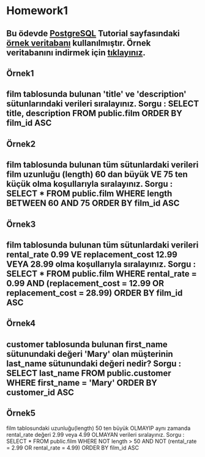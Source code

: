 # Homework1
Bu ödevde [PostgreSQL](https://www.postgresqltutorial.com/) Tutorial sayfasındaki [örnek veritabanı](https://www.postgresqltutorial.com/postgresql-getting-started/postgresql-sample-database/) kullanılmıştır.
Örnek veritabanını indirmek için [tıklayınız](https://www.postgresqltutorial.com/wp-content/uploads/2019/05/dvdrental.zip).
------
## Örnek1
film tablosunda bulunan 'title' ve 'description' sütunlarındaki verileri sıralayınız.
Sorgu : 
SELECT title, description FROM public.film
ORDER BY film_id ASC
------
## Örnek2
film tablosunda bulunan tüm sütunlardaki verileri film uzunluğu (length) 60 dan büyük VE 75 ten küçük olma koşullarıyla sıralayınız.
Sorgu : 
SELECT * FROM public.film
WHERE length BETWEEN 60 AND 75
ORDER BY film_id ASC
-----
## Örnek3
film tablosunda bulunan tüm sütunlardaki verileri rental_rate 0.99 VE replacement_cost 12.99 VEYA 28.99 olma koşullarıyla sıralayınız.
Sorgu : 
SELECT * FROM public.film
WHERE rental_rate = 0.99 AND (replacement_cost = 12.99 OR replacement_cost = 28.99)
ORDER BY film_id ASC
-----
## Örnek4
customer tablosunda bulunan first_name sütunundaki değeri 'Mary' olan müşterinin last_name sütunundaki değeri nedir?
Sorgu : 
SELECT last_name FROM public.customer
WHERE first_name = 'Mary'
ORDER BY customer_id ASC
-----
## Örnek5
film tablosundaki uzunluğu(length) 50 ten büyük OLMAYIP aynı zamanda rental_rate değeri 2.99 veya 4.99 OLMAYAN verileri sıralayınız.
Sorgu : 
SELECT * FROM public.film
WHERE NOT length > 50 AND NOT (rental_rate = 2.99 OR rental_rate = 4.99)
ORDER BY film_id ASC